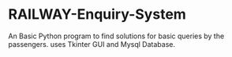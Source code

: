 # RAILWAY-Enquiry-System
An Basic Python program to find solutions for basic queries by the passengers. uses Tkinter GUI and Mysql Database.
